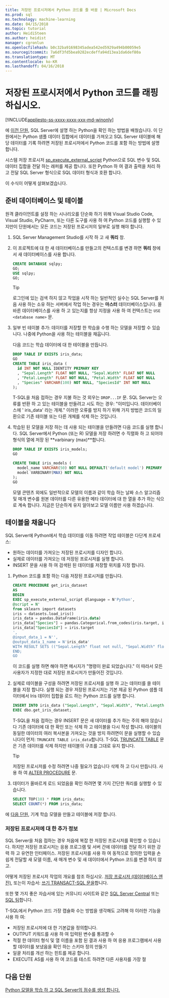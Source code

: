 ```yaml
---
title: 저장된 프로시저에서 Python 코드를 줄 바꿈 | Microsoft Docs
ms.prod: sql
ms.technology: machine-learning
ms.date: 04/15/2018
ms.topic: tutorial
author: HeidiSteen
ms.author: heidist
manager: cgronlun
ms.openlocfilehash: b0c32ba91698345adea542ed5929a494b00059e5
ms.sourcegitcommit: 7a6df3fd5bea9282ecdeffa94d13ea1da6def80a
ms.translationtype: MT
ms.contentlocale: ko-KR
ms.lasthandoff: 04/16/2018
---
```

# <a name="wrap-python-code-in-a-stored-procedure"></a>저장된 프로시저에서 Python 코드를 래핑하십시오.
[!INCLUDE[appliesto-ss-xxxx-xxxx-xxx-md-winonly](../../includes/appliesto-ss-xxxx-xxxx-xxx-md-winonly.md)]

에 [이전 단원](run-python-using-t-sql.md), SQL Server에 설명 하는 Python을 확인 하는 방법을 배웠습니다. 이 단원에서는 Python 샘플 데이터 집합에서 데이터를 가져오고 SQL Server 테이블에 해당 데이터를 기록 하려면 저장된 프로시저에서 Python 코드를 포함 하는 방법에 설명 합니다.

시스템 저장 프로시저 [sp_execute_external_script](../../relational-databases/system-stored-procedures/sp-execute-external-script-transact-sql.md) Python으로 SQL 변수 및 SQL 데이터 집합을 전달 하는 래퍼를 제공 합니다. 또한 Python 하 여 결과 출력을 처리 하 고 전달 SQL Server 형식으로 SQL 데이터 형식과 호환 합니다.

이 수식이 어떻게 살펴보겠습니다.

## <a name="prepare-the-database-and-tables"></a>준비 데이터베이스 및 테이블

원격 클라이언트를 설정 하는 시나리오를 단순화 하기 위해 Visual Studio Code, Visual Studio, PyCharm, 또는 다른 도구를 사용 하 여 Python 코드를 실행할 수 있지만이 단원에서는 모든 코드는 저장된 프로시저의 일부로 실행 해야 합니다.

1. SQL Server Management Studio를 시작 하 고 새 **쿼리** 창.  

2. 이 프로젝트에 대 한 새 데이터베이스를 만들고의 컨텍스트를 변경 하면 **쿼리** 창에서 새 데이터베이스를 사용 합니다.

    ```sql
    CREATE DATABASE sqlpy;
    GO;
    USE sqlpy;
    GO;
    ```

    > [!TIP] 
    > 로그인에 있는 검색 하지 않고 작업을 시작 하는 일반적인 실수는 SQL Server를 처음 사용 하는 소유 하는 서버에서 작업 하는 경우는 **마스터** 데이터베이스입니다. 올바른 데이터베이스를 사용 하 고 있는지를 항상 지정을 사용 하 여 컨텍스트는 `USE <database name>` 문.

3. 일부 빈 테이블 추가: 데이터를 저장할 한 학습을 수행 하는 모델을 저장할 수 있습니다. 나중에 Python을 사용 하는 테이블을 채웁니다.

    다음 코드는 학습 데이터에 대 한 테이블을 만듭니다.

    ```sql
    DROP TABLE IF EXISTS iris_data;
    GO
    CREATE TABLE iris_data (
      id INT NOT NULL IDENTITY PRIMARY KEY
      , "Sepal.Length" FLOAT NOT NULL, "Sepal.Width" FLOAT NOT NULL
      , "Petal.Length" FLOAT NOT NULL, "Petal.Width" FLOAT NOT NULL
      , "Species" VARCHAR(100) NOT NULL, "SpeciesId" INT NOT NULL
    );
    ```

    T-SQL을 처음 접하는 경우 지불 하는 것 외우는 `DROP...IF` 문. SQL Server는 오류를 반환 하 고 있는 테이블을 만들려고 시도 하는 경우: "이미입니다. 데이터베이스에 ' iris_data' 라는 개체." 이러한 오류를 방지 하기 위해 가지 방법은 코드의 일환으로 기존 테이블 또는 다른 개체를 삭제 하는 것입니다.

4. 학습된 된 모델을 저장 하는 데 사용 되는 테이블을 만들려면 다음 코드를 실행 합니다. SQL Server에서 Python (또는 R) 모델을 저장 하려면 수 직렬화 하 고 되어야 형식의 열에 저장 된 **varbinary (max)**합니다. 

    ```sql
    DROP TABLE IF EXISTS iris_models;
    GO
    
    CREATE TABLE iris_models (
      model_name VARCHAR(50) NOT NULL DEFAULT('default model') PRIMARY KEY,
      model VARBINARY(MAX) NOT NULL
    );
    GO
    ```

    모델 콘텐츠 외에도 일반적으로 모델의 이름과 같이 학습 하는 날짜 소스 알고리즘 및 매개 변수를 원본 데이터를 다른 유용한 메타 데이터에 대 한 열을 추가 하는 식으로 계속 합니다. 지금은 단순하게 유지 알아보고 모델 이름만 사용 하겠습니다.

## <a name="populate-the-table"></a>테이블을 채웁니다

SQL Server에 Python에서 학습 데이터를 이동 하려면 작업 테이블은 다단계 프로세스:

+ 원하는 데이터를 가져오는 저장된 프로시저를 디자인 합니다.
+ 실제로 데이터를 가져오는 데 저장된 프로시저를 실행 합니다.
+ INSERT 문을 사용 하 여 검색된 된 데이터를 저장할 위치를 지정 합니다.

1. Python 코드를 포함 하는 다음 저장된 프로시저를 만듭니다. 

    ```sql
    CREATE PROCEDURE get_iris_dataset
    AS
    BEGIN
    EXEC sp_execute_external_script @language = N'Python', 
    @script = N'
    from sklearn import datasets
    iris = datasets.load_iris()
    iris_data = pandas.DataFrame(iris.data)
    iris_data["Species"] = pandas.Categorical.from_codes(iris.target, iris.target_names)
    iris_data["SpeciesId"] = iris.target
    ', 
    @input_data_1 = N'', 
    @output_data_1_name = N'iris_data'
    WITH RESULT SETS (("Sepal.Length" float not null, "Sepal.Width" float not null, "Petal.Length" float not null, "Petal.Width" float not null, "Species" varchar(100) not null, "SpeciesId" int not null));
    END;
    GO
    ```

    이 코드를 실행 하면 해야 하면 메시지가 "명령이 완료 되었습니다." 이 따라서 모든 사용자가 지정한 대로 저장된 프로시저가 만들어진 것입니다.

2. 실제로 테이블을 구성을 하려면 저장된 프로시저를 실행 하 고는 데이터를 쓸 테이블을 지정 합니다. 실행 되는 경우 저장된 프로시저는 기본 제공 된 Python 샘플 데이터에서 Iris 데이터 집합을 로드 하는 Python 코드를 실행 합니다.

    ```sql
    INSERT INTO iris_data ("Sepal.Length", "Sepal.Width", "Petal.Length", "Petal.Width", "Species", "SpeciesId")
    EXEC dbo.get_iris_dataset;
    ```

    T-SQL을 처음 접하는 경우 INSERT 문은 새 데이터를 추가 하는 주의 해야 않습니다 기존 데이터에 대 한 확인 또는 삭제 하 고 테이블을 다시 작성 합니다. 테이블의 동일한 데이터의 여러 복사본을 가져오는 것을 방지 하려면이 문을 실행할 수 있습니다이 먼저: `TRUNCATE TABLE iris_data`합니다. T-SQL [TRUNCATE TABLE](https://docs.microsoft.com/sql/t-sql/statements/truncate-table-transact-sql) 문은 기존 데이터를 삭제 하지만 테이블의 구조를 그대로 유지 합니다.

    > [!TIP]
    > 저장된 프로시저를 수정 하려면 나중 필요가 없습니다 삭제 하 고 다시 만듭니다. 사용 하 여 [ALTER PROCEDURE](https://docs.microsoft.com/sql/t-sql/statements/alter-procedure-transact-sql) 문. 

3. 데이터가 올바르게 로드 되었음을 확인 하려면 몇 가지 간단한 쿼리를 실행할 수 있습니다.

    ```sql
    SELECT TOP(10) * FROM iris_data;
    SELECT COUNT(*) FROM iris_data;
    ```

에 [다음 단원](../tutorials/train-score-using-python-in-tsql.md), 기계 학습 모델을 만들고 테이블에 저장 합니다.

### <a name="further-reading-about-stored-procedures"></a>저장된 프로시저에 대 한 추가 정보

SQL Server을 처음 접하는 경우 처음에 복잡 한 저장된 프로시저를 확인할 수 있습니다. 하지만 저장된 프로시저는 응용 프로그램 및 서버 간에 데이터를 전달 하기 위한 강력 하 고 유연한 인터페이스. 저장된 프로시저를 사용 하 여 동적으로 정의한 입력을 손쉽게 전달할 새 모델 이름, 새 매개 변수 및 새 데이터에서 Python 코드를 변경 하지 않고.

어떻게 저장된 프로시저 작업의 개요를 참조 하십시오. [저장 프로시저 (데이터베이스 엔진)](https://docs.microsoft.com/sql/relational-databases/stored-procedures/stored-procedures-database-engine), 또는이 자습서: [쓰기 TRANSACT-SQL 문을](https://docs.microsoft.com/sql/t-sql/tutorial-writing-transact-sql-statements)합니다.

또한 몇 가지 좋은 자습서에 있는 커뮤니티 사이트와 같은 [SQL Server Central](http://www.sqlservercentral.com/) 또는 [SQL 팀](http://www.sqlteam.com/)합니다.

T-SQL에서 Python 코드 가장 캡슐화 수는 방법을 생각해도 고려해 야 이러한 기능을 사용 하 여:

+ 저장된 프로시저에 대 한 기본값을 정의합니다.
+ OUTPUT 키워드를 사용 하 여 입력된 변수를 통과할 수
+ 적절 한 데이터 형식 및 열 이름을 포함 된 결과 사용 하 여 응용 프로그램에서 사용할 데이터를 보냈음을 확인 하는 스키마 정의 만들기
+ 일괄 처리를 개선 하는 힌트를 제공 합니다.
+ EXECUTE AS를 사용 하 여 코드를 테스트 하려면 다른 사용자를 가장 절

## <a name="next-lesson"></a>다음 단원

[Python 모델을 학습 하 고 SQL Server의 점수를 생성 합니다.](../tutorials/train-score-using-python-in-tsql.md)